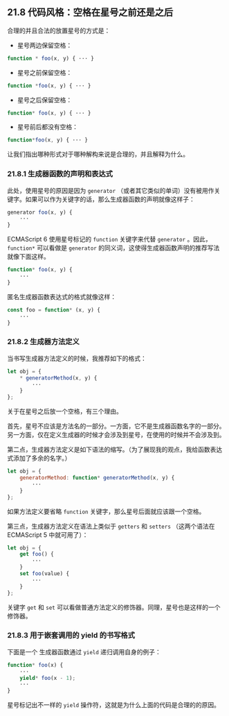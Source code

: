 ## 21.8 代码风格：空格在星号之前还是之后

合理的并且合法的放置星号的方式是：

* 星号两边保留空格：

```js
function * foo(x, y) { ··· }
```

* 星号之前保留空格：

```js
function *foo(x, y) { ··· }
```

* 星号之后保留空格：

```js
function* foo(x, y) { ··· }
```

* 星号前后都没有空格：

```js
function*foo(x, y) { ··· }
```

让我们指出哪种形式对于哪种解构来说是合理的，并且解释为什么。

### 21.8.1 生成器函数的声明和表达式

此处，使用星号的原因是因为 `generator` （或者其它类似的单词）没有被用作关键字。如果可以作为关键字的话，那么生成器函数的声明就像这样子：

```js
generator foo(x, y) {
    ···
}
```

ECMAScript 6 使用星号标记的 `function` 关键字来代替 `generator` 。因此， `function*` 可以看做是 `generator` 的同义词，这使得生成器函数声明的推荐写法就像下面这样。

```js
function* foo(x, y) {
    ···
}
```

匿名生成器函数表达式的格式就像这样：

```js
const foo = function* (x, y) {
    ···
}
```

### 21.8.2 生成器方法定义

当书写生成器方法定义的时候，我推荐如下的格式：

```js
let obj = {
    * generatorMethod(x, y) {
        ···
    }
};
```

关于在星号之后放一个空格，有三个理由。

首先，星号不应该是方法名的一部分。一方面，它不是生成器函数名字的一部分。另一方面，仅在定义生成器的时候才会涉及到星号，在使用的时候并不会涉及到。

第二点，生成器方法定义是如下语法的缩写。（为了展现我的观点，我给函数表达式添加了多余的名字。）

```js
let obj = {
    generatorMethod: function* generatorMethod(x, y) {
        ···
    }
};
```

如果方法定义要省略 `function` 关键字，那么星号后面就应该跟一个空格。

第三点，生成器方法定义在语法上类似于 `getters` 和 `setters` （这两个语法在 ECMAScript 5 中就可用了）：

```js
let obj = {
    get foo() {
        ···
    }
    set foo(value) {
        ···
    }
};
```

关键字 `get` 和 `set` 可以看做普通方法定义的修饰器。同理，星号也是这样的一个修饰器。

### 21.8.3 用于嵌套调用的 yield 的书写格式

下面是一个 生成器函数通过 `yield` 递归调用自身的例子：

```js
function* foo(x) {
    ···
    yield* foo(x - 1);
    ···
}
```

星号标记出不一样的 `yield` 操作符，这就是为什么上面的代码是合理的的原因。


